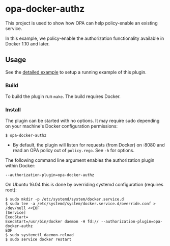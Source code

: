 # opa-docker-authz

This project is used to show how OPA can help policy-enable an existing service.

In this example, we policy-enable the authorization functionality available in
Docker 1.10 and later.

## Usage

See the [detailed example](http://www.openpolicyagent.org/docs/docker-authorization.html) to setup a running example of this plugin.

### Build

To build the plugin run `make`. The build requires Docker.

### Install

The plugin can be started with no options. It may require sudo depending on your
machine's Docker configuration permissions:

    $ opa-docker-authz

- By default, the plugin will listen for requests (from Docker) on :8080 and
  read an OPA policy out of `policy.rego`. See `-h` for options.

The following command line argument enables the authorization plugin within Docker:

    --authorization-plugin=opa-docker-authz

On Ubuntu 16.04 this is done by overriding systemd configuration (requires root):

    $ sudo mkdir -p /etc/systemd/system/docker.service.d
    $ sudo tee -a /etc/systemd/system/docker.service.d/override.conf > /dev/null <<EOF
    [Service]
    ExecStart=
    ExecStart=/usr/bin/docker daemon -H fd:// --authorization-plugin=opa-docker-authz
    EOF
    $ sudo systemctl daemon-reload
    $ sudo service docker restart
